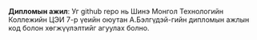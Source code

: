 **Дипломын ажил**:
Уг github repo нь Шинэ Монгол Технологийн Коллежийн ЦЭИ 7-р үеийн оюутан А.Бэлгүдэй-гийн дипломын ажлын код болон хөгжүүлэлтийг агуулах болно.

